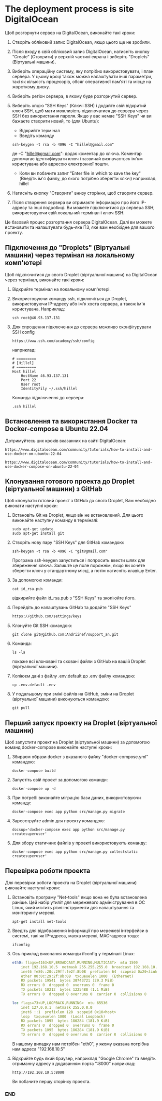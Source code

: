 # The deployment process is site DigitalOcean

Щоб розгорнути сервер на DigitalOcean, виконайте такі кроки:

1. Створіть обліковий запис DigitalOcean, якщо цього ще не зробили.
2. Після входу в свій обліковий запис DigitalOcean, натисніть кнопку "Create" (Створити) у верхній частині екрана і виберіть "Droplets" (Віртуальні машини).
3. Виберіть операційну систему, яку потрібно використовувати, і план сервера. У цьому кроці також можна налаштувати інші параметри, такі як кількість процесорів, обсяг оперативної пам'яті та місце на жорсткому диску.
4. Виберіть регіон сервера, в якому буде розгорнутий сервер.
5. Виберіть опцію "SSH Keys" (Ключі SSH) і додайте свій відкритий ключ SSH, щоб мати можливість підключатися до сервера через SSH без використання пароля.
Якщо у вас немає "SSH Keys" чи ви бажаєте створити новий, то (для Ubuntu):
    - Відкрийте термінал
    - Введіть команду

    ```code
    ssh-keygen -t rsa -b 4096 -C "hillel@gmail.com"
    ```

    де -C "hillel@gmail.com": додає коментар до ключа. Коментар допомагає ідентифікувати ключ і зазвичай визначається ім'ям користувача або адресою електронної пошти.
    - Коли ви побачите запит "Enter file in which to save the key" (Введіть ім'я файлу, до якого потрібно зберегти ключ) наприклад: hillel
6. Натисніть кнопку "Створити" внизу сторінки, щоб створити сервер.
7. Після створення сервера ви отримаєте інформацію про його IP-адресу та інші подробиці. Ви можете підключитися до сервера SSH, використовуючи свій локальний термінал і ключ SSH.

Це базовий процес розгортання сервера DigitalOcean. Далі ви можете встановити та налаштувати будь-яке ПЗ, яке вам необхідне для вашого проекту.

## Підключення до "Droplets" (Віртуальні машини) через термінал на локальному комп'ютері

Щоб підключитися до свого Droplet (віртуальної машини) на DigitalOcean через термінал, виконайте такі кроки:

1. Відкрийте термінал на локальному комп'ютері.
2. Використовуючи команду ssh, підключіться до Droplet, використовуючи IP-адресу або ім'я хоста сервера, а також ім'я користувача. Наприклад:

    ```code
    ssh root@46.93.137.131
    ```

3. Для спрощення підключення до сервера можливо сконфігурувати SSH config

    ```https
    https://www.ssh.com/academy/ssh/config
    ```

    наприклад:

    ```code
    # =========
    # [Hillel]
    # =========
    Host hillel
        HostName 46.93.137.131
        Port 22
        User root
        IdentityFily ~/.ssh/hillel
    ```

    Команда підключення до сервера:

    ```code
    .ssh hillel
    ```

## Встановлення та використання Docker та Docker-compose в Ubuntu 22.04

Дотримуйтесь цих кроків вказанних на сайті DigitalOcean:

```https
https://www.digitalocean.com/community/tutorials/how-to-install-and-use-docker-on-ubuntu-22-04

https://www.digitalocean.com/community/tutorials/how-to-install-and-use-docker-compose-on-ubuntu-22-04
```

## Клонування готового проекта до Droplet (віртуальної машини) з GitHab

Щоб клонувати готовий проект з GitHub до свого Droplet, Вам необхідно виконати наступні кроки:

1. Встановіть Git на Droplet, якщо він не встановлений. Для цього виконайте наступну команду в терміналі:

    ```code
    sudo apt-get update
    sudo apt-get install git
    ```

2. Створіть нову пару "SSH Keys" для GitHab командою:

    ```code
    ssh-keygen -t rsa -b 4096 -C "git@gmail.com"
    ```

    Програма ssh-keygen запуститься і попросить ввести шлях для збереження ключа. Залиште це поле порожнім, якщо ви хочете зберегти ключ у стандартному місці, а потім натисніть клавішу Enter.

3. За допомогою команди:

    ```code
    cat id_rsa.pub
    ```

    відкирийте файл id_rsa.pub з "SSH Keys" та зкопіюйте його.

4. Перейдіть до налаштувань GitHab та додайте "SSH Keys"

    ```markdown
    https://github.com/settings/keys
    ```

5. Клонуйте Git SSH командою:

    ```code
    git clone git@github.com:Andriinef/support_an.git
    ```

6. Команда:

    ```code
    ls -lа
    ```

    покаже всі клоновані та сховані файли з GitHub на вашій Droplet (віртуальної машини).

7. Копіюєм дані з файлу .env.default до .env файлу командою:

    ```code
    cp .env.default .env
    ```

8. У подальшому при зміні файлів на GitHub, зміни на Droplet (віртуальної машини) виконуються командою:

    ```code
    git pull
    ```

## Перший запуск проекту на  Droplet (віртуальної машини)

Щоб запустити проект на Droplet (віртуальної машини) за допомогою команд docker-compose виконайте наступні кроки:

1. Збираєм образи docker з вказаного файлу "docker-compose.yml" командою:

    ```code
    docker-compose build
    ```

2. Запустіть свій проект за допомогою команди:

    ```code
    docker-compose up -d
    ```

3. При потребі виконайте міграцію бази даних, використовуючи команду:

    ```code
    docker-compose exec app python src/manage.py migrate
    ```

4. Зареєструйте admin для проекту командою:

    ```code
    docsup='docker-compose exec app python src/manage.py createsuperuser'
    ```

5. Для збору статичних файлів у проекті використовують команду:

    ```code
    docker-compose exec app python src/manage.py collectstatic createsuperuser'
    ```

## Перевірка роботи проекта

Для перевірки роботи проекта на Droplet (віртуальної машини) виконайте наступні кроки:

1. Встановіть програму "Net-tools" якщо вона не була встановлена раніше. Цей набір утиліт для мережевого адміністрування в ОС Linux, який містить різні інструменти для налаштування та моніторингу мережі.

    ```code
    apt-get install net-tools
    ```

2. Введіть для відображення інформації про мережеві інтерфейси в системі, такі як IP-адреса, маска мережі, MAC-адреса тощо:

    ```code
    ifconfig
    ```

3. Ось приклад виконання команди ifconfig у терміналі Linux:

    ```yaml
    eth0: flags=4163<UP,BROADCAST,RUNNING,MULTICAST>  mtu 1500
        inet 192.168.10.5  netmask 255.255.255.0  broadcast 192.168.10.255
        inet6 fe80::20c:29ff:fe2f:8b08  prefixlen 64  scopeid 0x20<link>
        ether 00:0c:29:2f:8b:08  txqueuelen 1000  (Ethernet)
        RX packets 19541  bytes 30743721 (29.3 MiB)
        RX errors 0  dropped 0  overruns 0  frame 0
        TX packets 10212  bytes 1225488 (1.1 MiB)
        TX errors 0  dropped 0 overruns 0  carrier 0  collisions 0

    lo: flags=73<UP,LOOPBACK,RUNNING>  mtu 65536
        inet 127.0.0.1  netmask 255.0.0.0
        inet6 ::1  prefixlen 128  scopeid 0x10<host>
        loop  txqueuelen 1000  (Local Loopback)
        RX packets 1095  bytes 186284 (181.9 KiB)
        RX errors 0  dropped 0  overruns 0  frame 0
        TX packets 1095  bytes 186284 (181.9 KiB)
        TX errors 0  dropped 0 overruns 0  carrier 0  collisions 0
    ```

    В нашому випадку нам потрібен "eth0", у якому вказана потрібна нам адреса "192.168.10.5"

4. Відкрийте будь який браузер, наприклад "Google Chrome" та введіть отриманну адресу з додаванням порта ":8000" наприклад:

    ```http
    http://192.168.10.5:8000
    ```

    Ви побачите першу сторінку проекта.

### END
